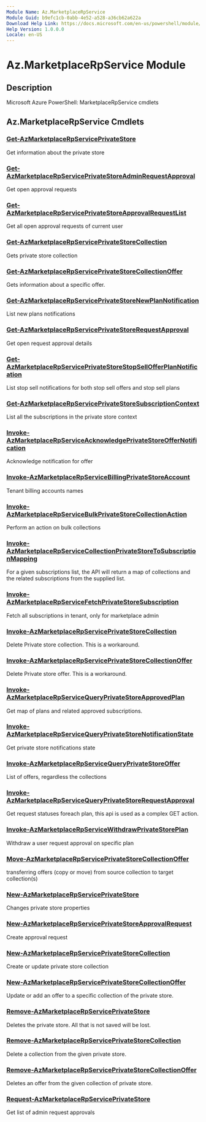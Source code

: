 ```yaml
---
Module Name: Az.MarketplaceRpService
Module Guid: b9efc1cb-0abb-4e52-a528-a36cb62a622a
Download Help Link: https://docs.microsoft.com/en-us/powershell/module/az.marketplacerpservice
Help Version: 1.0.0.0
Locale: en-US
---
```


# Az.MarketplaceRpService Module
## Description
Microsoft Azure PowerShell: MarketplaceRpService cmdlets

## Az.MarketplaceRpService Cmdlets
### [Get-AzMarketplaceRpServicePrivateStore](Get-AzMarketplaceRpServicePrivateStore.md)
Get information about the private store

### [Get-AzMarketplaceRpServicePrivateStoreAdminRequestApproval](Get-AzMarketplaceRpServicePrivateStoreAdminRequestApproval.md)
Get open approval requests

### [Get-AzMarketplaceRpServicePrivateStoreApprovalRequestList](Get-AzMarketplaceRpServicePrivateStoreApprovalRequestList.md)
Get all open approval requests of current user

### [Get-AzMarketplaceRpServicePrivateStoreCollection](Get-AzMarketplaceRpServicePrivateStoreCollection.md)
Gets private store collection

### [Get-AzMarketplaceRpServicePrivateStoreCollectionOffer](Get-AzMarketplaceRpServicePrivateStoreCollectionOffer.md)
Gets information about a specific offer.

### [Get-AzMarketplaceRpServicePrivateStoreNewPlanNotification](Get-AzMarketplaceRpServicePrivateStoreNewPlanNotification.md)
List new plans notifications

### [Get-AzMarketplaceRpServicePrivateStoreRequestApproval](Get-AzMarketplaceRpServicePrivateStoreRequestApproval.md)
Get open request approval details

### [Get-AzMarketplaceRpServicePrivateStoreStopSellOfferPlanNotification](Get-AzMarketplaceRpServicePrivateStoreStopSellOfferPlanNotification.md)
List stop sell notifications for both stop sell offers and stop sell plans

### [Get-AzMarketplaceRpServicePrivateStoreSubscriptionContext](Get-AzMarketplaceRpServicePrivateStoreSubscriptionContext.md)
List all the subscriptions in the private store context

### [Invoke-AzMarketplaceRpServiceAcknowledgePrivateStoreOfferNotification](Invoke-AzMarketplaceRpServiceAcknowledgePrivateStoreOfferNotification.md)
Acknowledge notification for offer

### [Invoke-AzMarketplaceRpServiceBillingPrivateStoreAccount](Invoke-AzMarketplaceRpServiceBillingPrivateStoreAccount.md)
Tenant billing accounts names

### [Invoke-AzMarketplaceRpServiceBulkPrivateStoreCollectionAction](Invoke-AzMarketplaceRpServiceBulkPrivateStoreCollectionAction.md)
Perform an action on bulk collections

### [Invoke-AzMarketplaceRpServiceCollectionPrivateStoreToSubscriptionMapping](Invoke-AzMarketplaceRpServiceCollectionPrivateStoreToSubscriptionMapping.md)
For a given subscriptions list, the API will return a map of collections and the related subscriptions from the supplied list.

### [Invoke-AzMarketplaceRpServiceFetchPrivateStoreSubscription](Invoke-AzMarketplaceRpServiceFetchPrivateStoreSubscription.md)
Fetch all subscriptions in tenant, only for marketplace admin

### [Invoke-AzMarketplaceRpServicePrivateStoreCollection](Invoke-AzMarketplaceRpServicePrivateStoreCollection.md)
Delete Private store collection.
This is a workaround.

### [Invoke-AzMarketplaceRpServicePrivateStoreCollectionOffer](Invoke-AzMarketplaceRpServicePrivateStoreCollectionOffer.md)
Delete Private store offer.
This is a workaround.

### [Invoke-AzMarketplaceRpServiceQueryPrivateStoreApprovedPlan](Invoke-AzMarketplaceRpServiceQueryPrivateStoreApprovedPlan.md)
Get map of plans and related approved subscriptions.

### [Invoke-AzMarketplaceRpServiceQueryPrivateStoreNotificationState](Invoke-AzMarketplaceRpServiceQueryPrivateStoreNotificationState.md)
Get private store notifications state

### [Invoke-AzMarketplaceRpServiceQueryPrivateStoreOffer](Invoke-AzMarketplaceRpServiceQueryPrivateStoreOffer.md)
List of offers, regardless the collections

### [Invoke-AzMarketplaceRpServiceQueryPrivateStoreRequestApproval](Invoke-AzMarketplaceRpServiceQueryPrivateStoreRequestApproval.md)
Get request statuses foreach plan, this api is used as a complex GET action.

### [Invoke-AzMarketplaceRpServiceWithdrawPrivateStorePlan](Invoke-AzMarketplaceRpServiceWithdrawPrivateStorePlan.md)
Withdraw a user request approval on specific plan

### [Move-AzMarketplaceRpServicePrivateStoreCollectionOffer](Move-AzMarketplaceRpServicePrivateStoreCollectionOffer.md)
transferring offers (copy or move) from source collection to target collection(s)

### [New-AzMarketplaceRpServicePrivateStore](New-AzMarketplaceRpServicePrivateStore.md)
Changes private store properties

### [New-AzMarketplaceRpServicePrivateStoreApprovalRequest](New-AzMarketplaceRpServicePrivateStoreApprovalRequest.md)
Create approval request

### [New-AzMarketplaceRpServicePrivateStoreCollection](New-AzMarketplaceRpServicePrivateStoreCollection.md)
Create or update private store collection

### [New-AzMarketplaceRpServicePrivateStoreCollectionOffer](New-AzMarketplaceRpServicePrivateStoreCollectionOffer.md)
Update or add an offer to a specific collection of the private store.

### [Remove-AzMarketplaceRpServicePrivateStore](Remove-AzMarketplaceRpServicePrivateStore.md)
Deletes the private store.
All that is not saved will be lost.

### [Remove-AzMarketplaceRpServicePrivateStoreCollection](Remove-AzMarketplaceRpServicePrivateStoreCollection.md)
Delete a collection from the given private store.

### [Remove-AzMarketplaceRpServicePrivateStoreCollectionOffer](Remove-AzMarketplaceRpServicePrivateStoreCollectionOffer.md)
Deletes an offer from the given collection of private store.

### [Request-AzMarketplaceRpServicePrivateStore](Request-AzMarketplaceRpServicePrivateStore.md)
Get list of admin request approvals


